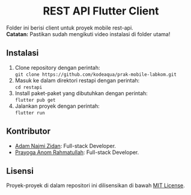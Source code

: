 # <div align="center">REST API Flutter Client</div>

Folder ini berisi client untuk proyek mobile rest-api.<br>
<b>Catatan:</b> Pastikan sudah mengikuti video instalasi di folder utama!

## Instalasi
1. Clone repository dengan perintah: <br> ```git clone https://github.com/kodeaqua/prak-mobile-labkom.git```
2. Masuk ke dalam direktori restapi dengan perintah: <br> ```cd restapi```
3. Install paket-paket yang dibutuhkan dengan perintah: <br> ```flutter pub get```
4. Jalankan proyek dengan perintah: <br> ```flutter run```

## Kontributor

- [Adam Najmi Zidan](https://github.com/kodeaqua): Full-stack Developer.
- [Prayoga Anom Rahmatullah](https://github.com/anra09): Full-stack Developer.

## Lisensi

Proyek-proyek di dalam repositori ini dilisensikan di bawah [MIT License](LICENSE).
